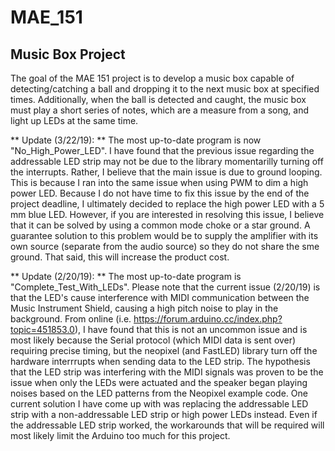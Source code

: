 # MAE_151
## Music Box Project

The goal of the MAE 151 project is to develop a music box capable of detecting/catching a ball and dropping it to the next music box at specified times. Additionally, when the ball is detected and caught, the music box must play a short series of notes, which are a measure from a song, and light up LEDs at the same time. 

** Update (3/22/19): ** The most up-to-date program is now "No_High_Power_LED". I have found that the previous issue regarding the addressable LED strip may not be due to the library momentarilly turning off the interrupts. Rather, I believe that the main issue is due to ground looping. This is because I ran into the same issue when using PWM to dim a high power LED. Because I do not have time to fix this issue by the end of the project deadline, I ultimately decided to replace the high power LED with a 5 mm blue LED. However, if you are interested in resolving this issue, I believe that it can be solved by using a common mode choke or a star ground. A guarantee solution to this problem would be to supply the amplifier with its own source (separate from the audio source) so they do not share the sme ground. That said, this will increase the product cost. 

** Update (2/20/19): ** The most up-to-date program is "Complete_Test_With_LEDs". Please note that the current issue (2/20/19) is that the LED's cause interference with MIDI communication between the Music Instrument Shield, causing a high pitch noise to play in the background. From online (i.e. https://forum.arduino.cc/index.php?topic=451853.0),  I have found that this is not an uncommon issue and is most likely because the Serial protocol (which MIDI data is sent over) requiring precise timing, but the neopixel (and FastLED) library turn off the hardware interrrupts when sending data to the LED strip. The hypothesis that the LED strip was interfering with the MIDI signals was proven to be the issue when only the LEDs were actuated and the speaker began playing noises based on the LED patterns from the Neopixel example code. One current solution I have come up with was replacing the addressable LED strip with a non-addressable LED strip or high power LEDs instead. Even if the addressable LED strip worked, the workarounds that will be required will most likely limit the Arduino too much for this project. 
